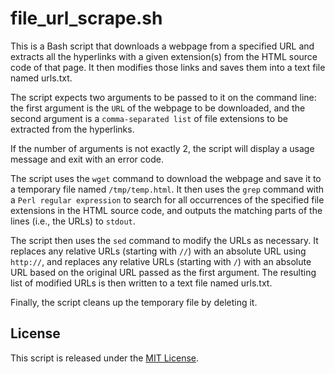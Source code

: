 # file_url_scrape.sh
This is a Bash script that downloads a webpage from a specified URL and extracts all the hyperlinks with a given extension(s) from the HTML source code of that page. It then modifies those links and saves them into a text file named urls.txt.

The script expects two arguments to be passed to it on the command line: the first argument is the `URL` of the webpage to be downloaded, and the second argument is a `comma-separated list` of file extensions to be extracted from the hyperlinks.

If the number of arguments is not exactly 2, the script will display a usage message and exit with an error code.

The script uses the `wget` command to download the webpage and save it to a temporary file named `/tmp/temp.html`. It then uses the `grep` command with a `Perl regular expression` to search for all occurrences of the specified file extensions in the HTML source code, and outputs the matching parts of the lines (i.e., the URLs) to `stdout`.

The script then uses the `sed` command to modify the URLs as necessary. It replaces any relative URLs (starting with `//`) with an absolute URL using `http://`, and replaces any relative URLs (starting with `/`) with an absolute URL based on the original URL passed as the first argument. The resulting list of modified URLs is then written to a text file named urls.txt.

Finally, the script cleans up the temporary file by deleting it.

## License

This script is released under the [MIT License](LICENSE).
